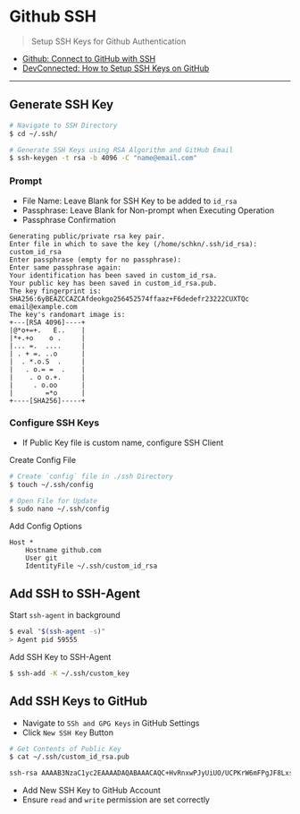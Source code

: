 # Github SSH

> Setup SSH Keys for Github Authentication

* [Github: Connect to GitHub with SSH](https://help.github.com/en/github/authenticating-to-github/connecting-to-github-with-ssh)
* [DevConnected: How to Setup SSH Keys on GitHub](https://devconnected.com/how-to-setup-ssh-keys-on-github/)

---

## Generate SSH Key

```bash
# Navigate to SSH Directory
$ cd ~/.ssh/

# Generate SSH Keys using RSA Algorithm and GitHub Email
$ ssh-keygen -t rsa -b 4096 -C "name@email.com"
```

### Prompt
* File Name: Leave Blank for SSH Key to be added to `id_rsa`
* Passphrase: Leave Blank for Non-prompt when Executing Operation
* Passphrase Confirmation

```
Generating public/private rsa key pair.
Enter file in which to save the key (/home/schkn/.ssh/id_rsa): custom_id_rsa
Enter passphrase (empty for no passphrase):
Enter same passphrase again:
Your identification has been saved in custom_id_rsa.
Your public key has been saved in custom_id_rsa.pub.
The key fingerprint is:
SHA256:6yBEAZCCAZCAfdeokgo256452574ffaaz+F6dedefr23222CUXTQc email@example.com
The key's randomart image is:
+---[RSA 4096]----+
|@*o+=+.   E..    |
|*+.+o    o .     |
|... =.  ....     |
| . + =. ..o      |
|  . *.o.S  .     |
|   . o.= =  .    |
|    . o o.+.     |
|     . o.oo      |
|        =*o      |
+----[SHA256]-----+
```

### Configure SSH Keys

* If Public Key file is custom name, configure SSH Client

Create Config File
```bash
# Create `config` file in ./ssh Directory
$ touch ~/.ssh/config

# Open File for Update
$ sudo nano ~/.ssh/config
```

Add Config Options
```
Host *
    Hostname github.com
    User git
    IdentityFile ~/.ssh/custom_id_rsa
```

## Add SSH to SSH-Agent

Start `ssh-agent` in background
```bash
$ eval "$(ssh-agent -s)"
> Agent pid 59555
```

Add SSH Key to SSH-Agent
```bash
$ ssh-add -K ~/.ssh/custom_key
```

## Add SSH Keys to GitHub

* Navigate to `SSh and GPG Keys` in GitHub Settings
* Click `New SSH Key` Button

```bash
# Get Contents of Public Key
$ cat ~/.ssh/custom_id_rsa.pub

ssh-rsa AAAAB3NzaC1yc2EAAAADAQABAAACAQC+HvRnxwPJyUiUO/UCPKrW6mFPgJF8LxsC2lbBePtn+UDv4Xy+eMJRgG5fbaqy2i0tvP+7T7bjVWCXJGIYunPbH978H4jrebF6Ts+dsgel4+ALf3wkT6nAJkmPDSk3qHleBbjKP1UtO9AAIlclkIVeu5LmV7RaE8H78VXxGVQLcWXvlS0SGlwIxXXd9hBeGh6qPmrya63Ezrt/J1fNy6Ro9s5+ndLogBG2G0JKdAoytbCIBgPmm6sK9nvv3kHrjSK4S0rRz0nb9oaxCQF6V+T75hPgYp+JMOl8yZZMGLN3GPadE2ye2/lskJXzYjlHyjAE6a0g+vrHmMjOULPUrO+aHEA84f   email@example.com
```

* Add New SSH Key to GitHub Account
* Ensure `read` and `write` permission are set correctly
